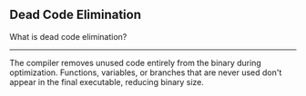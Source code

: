 ## Dead Code Elimination

What is dead code elimination?

---

The compiler removes unused code entirely from the binary during optimization. Functions, variables, or branches that are never used don't appear in the final executable, reducing binary size.


